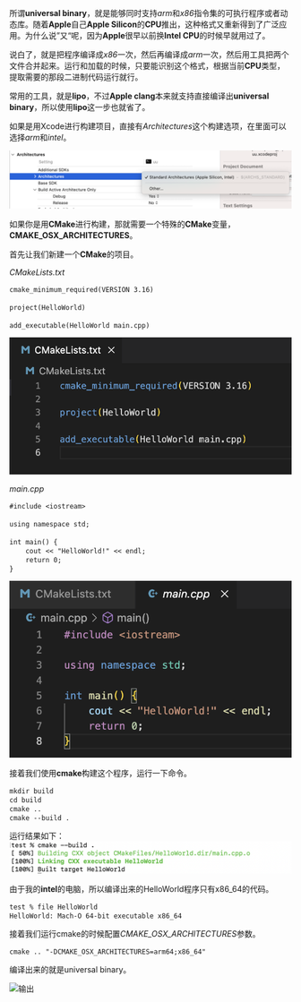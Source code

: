 所谓**universal binary**，就是能够同时支持*arm*和*x86*指令集的可执行程序或者动态库。随着**Apple**自己**Apple Silicon**的**CPU**推出，这种格式又重新得到了广泛应用。为什么说”又“呢，因为**Apple**很早以前换**Intel CPU**的时候早就用过了。

说白了，就是把程序编译成*x86*一次，然后再编译成*arm*一次，然后用工具把两个文件合并起来。运行和加载的时候，只要能识别这个格式，根据当前**CPU**类型，提取需要的那段二进制代码运行就行。

常用的工具，就是**lipo**，不过**Apple clang**本来就支持直接编译出**universal binary**，所以使用**lipo**这一步也就省了。

如果是用Xcode进行构建项目，直接有*Architectures*这个构建选项，在里面可以选择*arm*和*intel*。

![Architectures Option](./images/Architecures%20option%20in%20Xcode.png)

如果你是用**CMake**进行构建，那就需要一个特殊的**CMake**变量，__CMAKE_OSX_ARCHITECTURES__。

首先让我们新建一个**CMake**的项目。

*CMakeLists.txt*
```
cmake_minimum_required(VERSION 3.16)

project(HelloWorld)

add_executable(HelloWorld main.cpp)
```

![CMakeLists.txt](./images/universal-CMakeLists.png)

*main.cpp*
```
#include <iostream>

using namespace std;

int main() {
    cout << "HelloWorld!" << endl;
    return 0;
}
```

![main.cpp](./images/universal-main.png)

接着我们使用**cmake**构建这个程序，运行一下命令。

```
mkdir build
cd build
cmake ..
cmake --build .
```

运行结果如下：
![build输出](./images/universal-build_output.png)

由于我的**intel**的电脑，所以编译出来的HelloWorld程序只有x86_64的代码。
```
test % file HelloWorld 
HelloWorld: Mach-O 64-bit executable x86_64
```

接着我们运行cmake的时候配置*CMAKE_OSX_ARCHITECTURES*参数。

```
cmake .. "-DCMAKE_OSX_ARCHITECTURES=arm64;x86_64"
```

编译出来的就是universal binary。

![输出](./images/universal-build_output_u.png)
